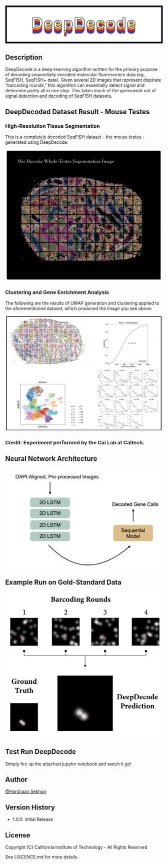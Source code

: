 ![Alt text](logo.png?raw=true "Title")

## Description

DeepDecode is a deep-learning algorithm written for the primary purpose of decoding sequentially encoded molecular fluorescence data (eg. SeqFISH, SeqFISH+ data). Given several 2D images that represent dispirate "barcoding rounds," this algorithm can essentially detect signal and determine parity all in one step. This takes much of the guesswork out of signal detection and decoding of SeqFISH datasets.


## DeepDecoded Dataset Result - Mouse Testes
### High-Resolution Tissue Segmentation
This is a completely decoded SeqFISH dataset - the mouse testes - generated using DeepDecode.

![Alt text](mouse-testes-segmentation.png)

### Clustering and Gene Enrichment Analysis
The following are the results of UMAP generation and clustering applied to the aforementioned dataset, which produced the image you see above:

![Alt text](mouse-testes-parameters.png)

### Credit: Experiment performed by the Cai Lab at Caltech.



## Neural Network Architecture
![Alt text](model.png)

## Example Run on Gold-Standard Data
![Alt text](dev_im-3.png)

## Test Run DeepDecode

Simply fire up the attached jupyter notebook and watch it go!


## Author

[@Harshaan Sekhon](https://www.linkedin.com/in/shaan-sekhon-1a217b154/)

## Version History

* 1.0.0: Initial Release

## License

Copyright (C) California Institute of Technology - All Rights Reserved

See LISCENCE.md for more details.

